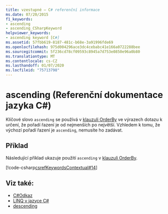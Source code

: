 ```yaml
---
title: vzestupné – C# referenční informace
ms.date: 07/20/2015
f1_keywords:
- ascending
- ascending_CSharpKeyword
helpviewer_keywords:
- ascending keyword [C#]
ms.assetid: 57fbb619-8187-481c-b68e-3a91996fde69
ms.openlocfilehash: 975d004296ace3dc4cebabc41e166a0722288bee
ms.sourcegitcommit: 5f236cd78cf09593c8945a7d753e0850e96a0b80
ms.translationtype: MT
ms.contentlocale: cs-CZ
ms.lasthandoff: 01/07/2020
ms.locfileid: "75713798"
---
```

# <a name="ascending-c-reference"></a>ascending (Referenční dokumentace jazyka C#)
Klíčové slovo `ascending` se používá v [klauzuli OrderBy](./orderby-clause.md) ve výrazech dotazu k určení, že pořadí řazení je od nejmenších po největší. Vzhledem k tomu, že výchozí pořadí řazení je `ascending`, nemusíte ho zadávat.  
  
## <a name="example"></a>Příklad  
 Následující příklad ukazuje použití `ascending` v [klauzuli OrderBy](./orderby-clause.md).  
  
[!code-csharp[csrefKeywordsContextual#14](~/samples/snippets/csharp/VS_Snippets_VBCSharp/csrefKeywordsContextual/CS/csrefKeywordsContextual.cs#14)]
  
## <a name="see-also"></a>Viz také:

- [C#Odkaz](../index.md)
- [LINQ v jazyce C#](../../linq/index.md)
- [descending](./descending.md)
